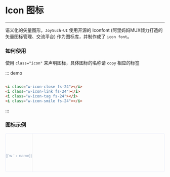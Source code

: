 <script>
  var iconList = require('../icon.json');

  export default {
    data() {
      return {
        icons: iconList
      };
    }
  }
</script>
<style lang="less">
  .demo-icon .source > i {
    font-size: 24px;
    color: #8492a6;
    margin: 0 20px;
    font-size: 1.5em;
    vertical-align: middle;
  }
  
  .demo-icon .source > button {
    margin: 0 20px;
  }

  .icon-list {
    overflow: hidden;
    list-style: none;
    padding: 0;
    border: solid 1px #eaeefb;
    border-radius: 4px;
  }
  .icon-list li {
    float: left;
    width: 16.66%;
    text-align: center;
    height: 120px;
    line-height: 120px;
    color: #666;
    font-size: 13px;
    transition: color .15s linear;

    border-right: 1px solid #eee;
    border-bottom: 1px solid #eee;
    margin-right: -1px;
    margin-bottom: -1px;
    span {
      display: inline-block;
      line-height: normal;
      vertical-align: middle;
      font-family: 'Helvetica Neue',Helvetica,'PingFang SC','Hiragino Sans GB','Microsoft YaHei',SimSun,sans-serif;
      color: #99a9bf;
    }
    i {
      display: block;
      font-size: 32px;
      margin-bottom: 15px;
      color: #3f536e;
    }
    &:hover {
      color: rgb(92, 182, 255);
    }
  }
</style>

# Icon 图标

----
语义化的矢量图形，```JoySuch-UI``` 使用开源的 Iconfont (阿里妈妈MUX倾力打造的矢量图标管理、交流平台) 作为图标库，并制作成了 ```icon font```。
### 如何使用

使用 ```class="icon"``` 来声明图标，具体图标的名称请 ```copy``` 相应的标签

<div class="demo-block">
  <i class="w-icon-close fs-24"></i>
  <i class="w-icon-link fs-24"></i>
  <i class="w-icon-tag fs-24"></i>
  <i class="w-icon-smile fs-24"></i>
</div>

::: demo
```html

<i class="w-icon-close fs-24"></i>
<i class="w-icon-link fs-24"></i>
<i class="w-icon-tag fs-24"></i>
<i class="w-icon-smile fs-24"></i>

```
:::

### 图标示例

<ul class="icon-list">
  <li v-for="name in icons" :key="name">
    <span>
      <i :class="'w-' + name"></i>
      {{'w-' + name}}
    </span>
  </li>
</ul>
